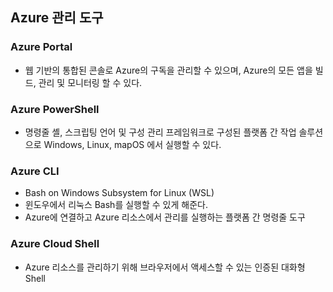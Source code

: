## Azure 관리 도구

### Azure Portal
- 웹 기반의 통합된 콘솔로 Azure의 구독을 관리할 수 있으며, Azure의 모든 앱을 빌드, 관리 및 모니터링 할 수 있다.

### Azure PowerShell
- 명령줄 셸, 스크립팅 언어 및 구성 관리 프레임워크로 구성된 플랫폼 간 작업 솔루션으로 Windows, Linux, mapOS 에서 실행할 수 있다.

### Azure CLI
- Bash on Windows Subsystem for Linux (WSL)
- 윈도우에서 리눅스 Bash를 실행할 수 있게 해준다.
- Azure에 연결하고 Azure 리소스에서 관리를 실행하는 플랫폼 간 명령줄 도구

### Azure Cloud Shell
- Azure 리소스를 관리하기 위해 브라우저에서 액세스할 수 있는 인증된 대화형 Shell